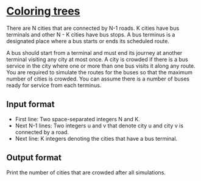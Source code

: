 # [Coloring trees][link]

There are N cities that are connected by N-1 roads. K cities have bus terminals and other N - K cities have bus stops. A bus terminus is a designated place where a bus starts or ends its scheduled route.

A bus should start from a terminal and must end its journey at another terminal visiting any city at most once. A city is crowded if there is a bus service in the city where one or more than one bus visits it along any route. You are required to simulate the routes for the buses so that the maximum number of cities is crowded. You can assume there is a number of buses ready for service from each terminus.

## Input format

- First line: Two space-separated integers N and K.
- Next N-1 lines: Two integers u and v that denote city u and city v is connected by a road.
- Next line: K integers denoting the cities that have a bus terminal.

## Output format

Print the number of cities that are crowded after all simulations.

[link]: https://www.hackerearth.com/practice/algorithms/graphs/graph-representation/practice-problems/algorithm/coloring-the-tree-7e8a557a/
